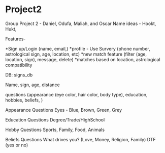 # Project2
Group Project 2 - Daniel, Odufa, Maliah, and Oscar
Name ideas - Hookt, Hukt, 


Features- 

*Sign up/Login (name, email,)
*profile - Use Survery (phone number, astrological sign, age, location, etc)
*new match feature (filter (age, location, sign), message, delete)
*matches based on location, astrological compatibility


DB:
signs_db


Name, sign, age, distance


questions (appearance (eye color, hair color, body type), education, hobbies, beliefs, )


Appearance Questions
Eyes - Blue, Brown, Green, Grey


Education Questions 
Degree/Trade/HighSchool


Hobby Questions
Sports, Family, Food, Animals


Beliefs Questions
What drives you? (Love, Money, Religion, Family)
DTF (yes or no)







